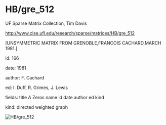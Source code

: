 # HB/gre_512

 UF Sparse Matrix Collection, Tim Davis

 http://www.cise.ufl.edu/research/sparse/matrices/HB/gre_512

 [UNSYMMETRIC MATRIX FROM GRENOBLE,FRANCOIS CACHARD,MARCH 1981.]

 id: 166

 date: 1981

 author: F. Cachard

 ed: I. Duff, R. Grimes, J. Lewis

 fields: title A Zeros name id date author ed kind

 kind: directed weighted graph

![HB/gre_512](http://yifanhu.net/GALLERY/GRAPHS/GIF_SMALL/HB@gre_512.gif)
